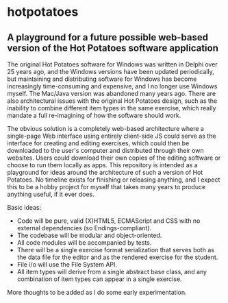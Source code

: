 # hotpotatoes
## A playground for a future possible web-based version of the Hot Potatoes software application

The original Hot Potatoes software for Windows was written in Delphi over 25 years ago, and the Windows versions have been updated periodically, but maintaining and distributing software for Windows has become increasingly time-consuming and expensive, and I no longer use Windows myself. The Mac/Java version was abandoned many years ago. There are also architectural issues with the original Hot Potatoes design, such as the inability to combine different item types in the same exercise, which really mandate a full re-imagining of how the software should work. 

The obvious solution is a completely web-based architecture where a single-page Web interface using entirely client-side JS could serve as the interface for creating and editing exercises, which could then be downloaded to the user's computer and distributed through their own websites. Users could download their own copies of the editing software or choose to run them locally as apps. This repository is intended as a playground for ideas around the architecture of such a version of Hot Potatoes. No timeline exists for finishing or releasing anything, and I expect this to be a hobby project for myself that takes many years to produce anything useful, if it ever does.

Basic ideas:

 - Code will be pure, valid (X)HTML5, ECMAScript and CSS with no external dependencies (so Endings-compliant).
 - The codebase will be modular and object-oriented.
 - All code modules will be accompanied by tests.
 - There will be a single exercise format serialization that serves both as the data file for the editor and as the rendered exercise for the student.
 - File i/o will use the File System API.
 - All item types will derive from a single abstract base class, and any combination of item types can appear in a single exercise.

More thoughts to be added as I do some early experimentation.
